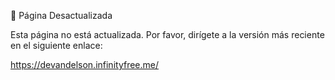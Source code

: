 🔗 Página Desactualizada

Esta página no está actualizada.
Por favor, dirígete a la versión más reciente en el siguiente enlace:

https://devandelson.infinityfree.me/
